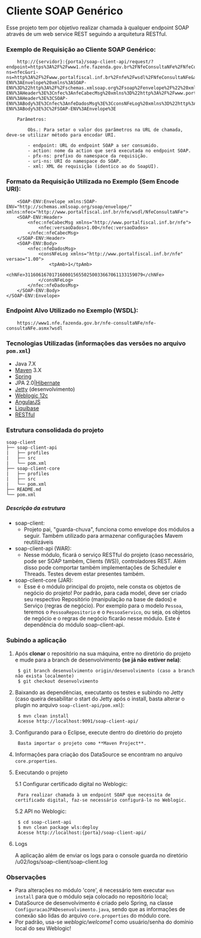 # Cliente SOAP Genérico


Esse projeto tem por objetivo realizar chamada à qualquer endpoint SOAP através de um web service REST seguindo a arquitetura RESTful.


### Exemplo de Requisição ao Cliente SOAP Genérico:

        http://{servidor}:{porta}/soap-client-api/request/?endpoint=https%3A%2F%2Fwww1.nfe.fazenda.gov.br%2FNfeConsultaNFe%2FNfeConsultaNFe.asmx&action=nfeConsultaNFeLog&pfx-ns=nfec&uri-ns=http%3A%2F%2Fwww.portalfiscal.inf.br%2Fnfe%2Fwsdl%2FNfeConsultaNFe&xml=%3CSOAP-ENV%3AEnvelope%20xmlns%3ASOAP-ENV%3D%22http%3A%2F%2Fschemas.xmlsoap.org%2Fsoap%2Fenvelope%2F%22%20xmlns%3Anfec%3D%22http%3A%2F%2Fwww.portalfiscal.inf.br%2Fnfe%2Fwsdl%2FNfeConsultaNFe%22%3E%3CSOAP-ENV%3AHeader%3E%3Cnfec%3AnfeCabecMsg%20xmlns%3D%22http%3A%2F%2Fwww.portalfiscal.inf.br%2Fnfe%22%3E%3Cnfec%3AversaoDados%3E1.00%3C%2Fnfec%3AversaoDados%3E%3C%2Fnfec%3AnfeCabecMsg%3E%3C%2FSOAP-ENV%3AHeader%3E%3CSOAP-ENV%3ABody%3E%3Cnfec%3AnfeDadosMsg%3E%3CconsNFeLog%20xmlns%3D%22http%3A%2F%2Fwww.portalfiscal.inf.br%2Fnfe%22%20versao%3D%221.00%22%3E%3CtpAmb%3E1%3C%2FtpAmb%3E%3CchNFe%3E31160616701716000156550250033667061133159079%3C%2FchNFe%3E%3C%2FconsNFeLog%3E%3C%2Fnfec%3AnfeDadosMsg%3E%3C%2FSOAP-ENV%3ABody%3E%3C%2FSOAP-ENV%3AEnvelope%3E
        
        Parâmetros:
        	
        	Obs.: Para setar o valor dos parâmetros na URL de chamada, deve-se utilizar método para encodar URI.
        	
        	- endpoint: URL do endpoint SOAP a ser consumido.
        	- action: nome da action que será executada no endpoint SOAP.
        	- pfx-ns: prefixo do namespace da requisição.
        	- uri-ns: URI do namespace do SOAP.
        	- xml: XML de requisição (identico ao do SoapUI).


### Formato da Requisição Utilizada no Exemplo (Sem Encode URI):

		<SOAP-ENV:Envelope xmlns:SOAP-ENV="http://schemas.xmlsoap.org/soap/envelope/" xmlns:nfec="http://www.portalfiscal.inf.br/nfe/wsdl/NfeConsultaNFe">
		<SOAP-ENV:Header>
			<nfec:nfeCabecMsg xmlns="http://www.portalfiscal.inf.br/nfe">
				<nfec:versaoDados>1.00</nfec:versaoDados>
			</nfec:nfeCabecMsg>
		</SOAP-ENV:Header>
		<SOAP-ENV:Body>
			<nfec:nfeDadosMsg>
				<consNFeLog xmlns="http://www.portalfiscal.inf.br/nfe" versao="1.00">
					<tpAmb>1</tpAmb>
					<chNFe>31160616701716000156550250033667061133159079</chNFe>
				</consNFeLog>
			</nfec:nfeDadosMsg>
		</SOAP-ENV:Body>
	</SOAP-ENV:Envelope>


### Endpoint Alvo Utilizado no Exemplo (WSDL): 

        https://www1.nfe.fazenda.gov.br/nfe-consultaNFe/nfe-consultaNFe.asmx?wsdl



### Tecnologias Utilizadas (informações das versões no arquivo `pom.xml`)

* Java 7.X
* [Maven](https://maven.apache.org/) 3.X
* [Spring](https://spring.io/)
* JPA 2.0|[Hibernate](http://hibernate.org/)
* [Jetty](http://www.eclipse.org/jetty/) (desenvolvimento)
* [Weblogic 12c](http://www.oracle.com/technetwork/middleware/weblogic/)
* [AngularJS](https://angularjs.org/)
* [Liquibase](http://www.liquibase.org/)
* [RESTful](https://pt.wikipedia.org/wiki/REST)


### Estrutura consolidada do projeto

```
soap-client
├── soap-client-api
|   ├── profiles
|   ├── src
|   └── pom.xml
├── soap-client-core
|   ├── profiles
|   ├── src
|   └── pom.xml
├── README.md
└── pom.xml
```

##### Descrição da estrutura

* soap-client:
    * Projeto pai, "guarda-chuva", funciona como envelope dos módulos a seguir. Também utilizado para armazenar configurações Mavem reutilizáveis
* soap-client-api (WAR):
    * Nesse módulo, ficará o serviço RESTful do projeto (caso necessário, pode ser SOAP também, Clients (WS)), controladores REST. Além disso pode comportar também implementações de Scheduler e Threads. Testes devem estar presentes também.
* soap-client-core (JAR):
    * Esse é o módulo principal do projeto, nele consta os objetos de negócio do projeto! Por padrão, para cada model, deve ser criado seu respectivo Repositório (manipulação na base de dados) e Serviço (regras de negócio). Por exemplo para o modelo `Pessoa`, teremos o `PessoaRepositorio` e o `PessoaServico`, ou seja, os objetos de negócio e o regras de negócio ficarão nesse módulo. Este é dependência do módulo soap-client-api.


### Subindo a aplicação

1. Após **clonar** o repositório na sua máquina, entre no diretório do projeto e mude para a branch de desenvolvimento **(se já não estiver nela)**:

        $ git branch desenvolvimento origin/desenvolvimento (caso a branch não exista localmente)
        $ git checkout desenvolvimento

2. Baixando as dependências, executanto os testes e subindo no Jetty (caso queira desabilitar o start do Jetty após o install, basta alterar o plugin no arquivo `soap-client-api/pom.xml`):

        $ mvn clean install
        Acesse http://localhost:9091/soap-client-api/

3. Configurando para o Eclipse, execute dentro do diretório do projeto

        Basta importar o projeto como **Maven Project**.

4. Informações para criação dos DataSource se encontram no arquivo `core.properties`.

5. Executando o projeto

    5.1 Configurar certificado digital no Weblogic:
    	
    	Para realizar chamada à um endpoint SOAP que necessita de certificado digital, faz-se necessário configurá-lo no Weblogic.    	 
    
    5.2 API no Weblogic:

        $ cd soap-client-api
        $ mvn clean package wls:deploy
        Acesse http://localhost:{porta}/soap-client-api/


6. Logs
    
    A aplicação além de enviar os logs para o console guarda no diretório /u02/logs/soap-client/soap-client.log


### Observações

* Para alterações no módulo 'core', é necessário tem executar `mvn install` para que o módulo seja colocado no repositório local;
* DataSource de desenvolvimento é criado pelo Spring, na classe `ConfiguracaoJPADesenvolvimento.java`, sendo que as informações de conexão são lidas do arquivo `core.properties` do módulo core.
* Por padrão, usa-se *weblogic/welcome1* como usuário/senha do domínio local do seu Weblogic!